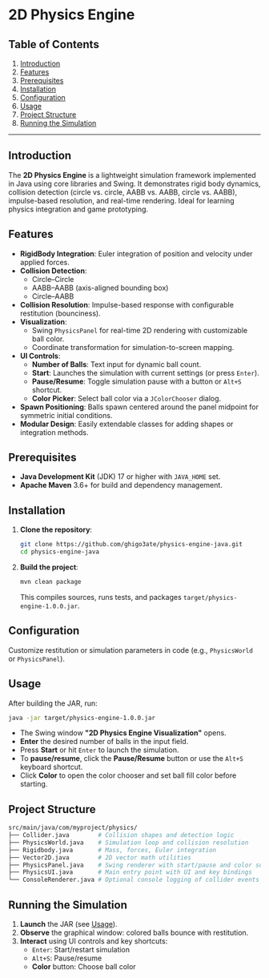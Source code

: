 # 2D Physics Engine

## Table of Contents
1. [Introduction](#introduction)
2. [Features](#features)
3. [Prerequisites](#prerequisites)
4. [Installation](#installation)
5. [Configuration](#configuration)
6. [Usage](#usage)
7. [Project Structure](#project-structure)
8. [Running the Simulation](#running-the-simulation)
---

## Introduction
The **2D Physics Engine** is a lightweight simulation framework implemented in Java using core libraries and Swing. It demonstrates rigid body dynamics, collision detection (circle vs. circle, AABB vs. AABB, circle vs. AABB), impulse-based resolution, and real-time rendering. Ideal for learning physics integration and game prototyping.

## Features
- **RigidBody Integration**: Euler integration of position and velocity under applied forces.
- **Collision Detection**:
    - Circle–Circle
    - AABB–AABB (axis-aligned bounding box)
    - Circle–AABB
- **Collision Resolution**: Impulse-based response with configurable restitution (bounciness).
- **Visualization**:
    - Swing `PhysicsPanel` for real-time 2D rendering with customizable ball color.
    - Coordinate transformation for simulation-to-screen mapping.
- **UI Controls**:
    - **Number of Balls**: Text input for dynamic ball count.
    - **Start**: Launches the simulation with current settings (or press `Enter`).
    - **Pause/Resume**: Toggle simulation pause with a button or `Alt+S` shortcut.
    - **Color Picker**: Select ball color via a `JColorChooser` dialog.
- **Spawn Positioning**: Balls spawn centered around the panel midpoint for symmetric initial conditions.
- **Modular Design**: Easily extendable classes for adding shapes or integration methods.

## Prerequisites
- **Java Development Kit** (JDK) 17 or higher with `JAVA_HOME` set.
- **Apache Maven** 3.6+ for build and dependency management.

## Installation
1. **Clone the repository**:
    ```bash
    git clone https://github.com/ghigo3ate/physics-engine-java.git
    cd physics-engine-java
    ```
2. **Build the project**:
    ```bash
    mvn clean package
    ```
   This compiles sources, runs tests, and packages `target/physics-engine-1.0.0.jar`.

## Configuration
Customize restitution or simulation parameters in code (e.g., `PhysicsWorld` or `PhysicsPanel`).

## Usage
After building the JAR, run:
```bash
java -jar target/physics-engine-1.0.0.jar
```
- The Swing window **"2D Physics Engine Visualization"** opens.
- **Enter** the desired number of balls in the input field.
- Press **Start** or hit `Enter` to launch the simulation.
- To **pause/resume**, click the **Pause/Resume** button or use the `Alt+S` keyboard shortcut.
- Click **Color** to open the color chooser and set ball fill color before starting.

## Project Structure
```bash
src/main/java/com/myproject/physics/
├── Collider.java        # Collision shapes and detection logic
├── PhysicsWorld.java    # Simulation loop and collision resolution
├── Rigidbody.java       # Mass, forces, Euler integration
├── Vector2D.java        # 2D vector math utilities
├── PhysicsPanel.java    # Swing renderer with start/pause and color support
├── PhysicsUI.java       # Main entry point with UI and key bindings
└── ConsoleRenderer.java # Optional console logging of collider events
```

## Running the Simulation
1. **Launch** the JAR (see [Usage](#usage)).
2. **Observe** the graphical window: colored balls bounce with restitution.
3. **Interact** using UI controls and key shortcuts:
    - `Enter`: Start/restart simulation
    - `Alt+S`: Pause/resume
    - **Color** button: Choose ball color

